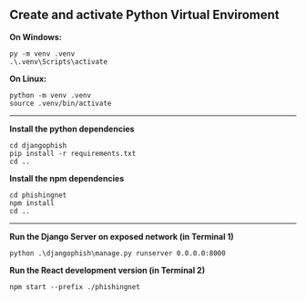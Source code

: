 
## Create and activate Python Virtual Enviroment

**On Windows:**
```
py -m venv .venv
.\.venv\Scripts\activate
```

**On Linux:**
```
python -m venv .venv
source .venv/bin/activate
```

---

**Install the python dependencies**
```
cd djangophish
pip install -r requirements.txt
cd ..
```

**Install the npm dependencies**
```
cd phishingnet
npm install
cd ..
```

---

**Run the Django Server on exposed network (in Terminal 1)**
```
python .\djangophish\manage.py runserver 0.0.0.0:8000
```

**Run the React development version (in Terminal 2)**
```
npm start --prefix ./phishingnet
```
